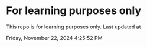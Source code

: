 # For learning purposes only
This repo is for learning purposes only.
Last updated at

Friday, November 22, 2024 4:25:52 PM

